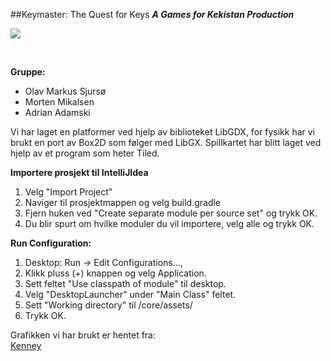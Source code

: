##Keymaster: The Quest for Keys
**_A Games for Kekistan Production_**

![](https://pepethefrogfaith.files.wordpress.com/2016/11/meme_wizard.jpg)

<br>

**Gruppe:** <br>
* Olav Markus Sjursø <br>
* Morten Mikalsen <br>
* Adrian Adamski <br>

Vi har laget en platformer ved hjelp av biblioteket LibGDX, for fysikk har vi brukt en port av Box2D som følger med LibGX. Spillkartet har blitt laget ved hjelp av et program som heter Tiled.



**Importere prosjekt til IntelliJIdea** <br>
1. Velg "Import Project"<br>
2. Naviger til prosjektmappen og velg build.gradle<br>
3. Fjern huken ved "Create separate module per source set" og trykk OK.<br> 
4. Du blir spurt om hvilke moduler du vil importere, velg alle og trykk OK.<br>

**Run Configuration:**<br>
1. Desktop: Run -> Edit Configurations..., <br>
2. Klikk pluss (+) knappen og velg Application. <br>
3. Sett feltet "Use classpath of module" til desktop. <br>
4. Velg "DesktopLauncher" under "Main Class" feltet.<br> 
5. Sett "Working directory" til /core/assets/ <br>
6. Trykk OK. <br>
	

Grafikken vi har brukt er hentet fra:<br>
[Kenney](http://www.kenney.nl/)